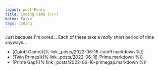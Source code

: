 ```yaml
---
layout: post-Henry
title: Coding Game (C++)
katex: False
tags: Coding
---
```

Just because I'm bored... Each of these take a _really_ short period of time anyways...

 * [Cutoff Game]({% link _posts/2022-06-16-cutoff.markdown %})
 * [Twin Primes]({% link _posts/2022-06-16-Prime.markdown %})
 * [Prime Gap]({% link _posts/2022-06-16-primegap.markdown %})